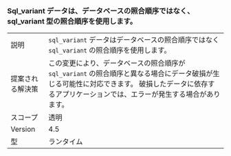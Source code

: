 ### <a name="sqlvariant-data-uses-sqlvariant-collation-rather-than-database-collation"></a>Sql_variant データは、データベースの照合順序ではなく、sql_variant 型の照合順序を使用します。

|   |   |
|---|---|
|説明|<code>sql_variant</code> データはデータベースの照合順序ではなく <code>sql_variant</code> の照合順序を使用します。|
|提案される解決策|この変更により、データベースの照合順序が <code>sql_variant</code> の照合順序と異なる場合にデータ破損が生じる可能性に対応できます。 破損したデータに依存するアプリケーションでは、エラーが発生する場合があります。|
|スコープ|透明|
|Version|4.5|
|型|ランタイム|

